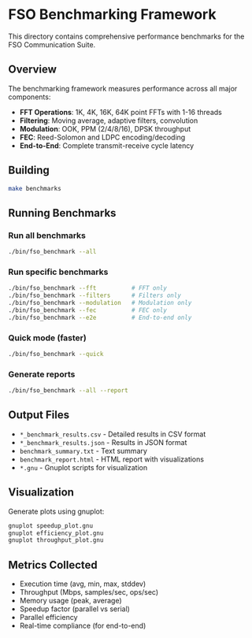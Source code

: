 # FSO Benchmarking Framework

This directory contains comprehensive performance benchmarks for the FSO Communication Suite.

## Overview

The benchmarking framework measures performance across all major components:
- **FFT Operations**: 1K, 4K, 16K, 64K point FFTs with 1-16 threads
- **Filtering**: Moving average, adaptive filters, convolution
- **Modulation**: OOK, PPM (2/4/8/16), DPSK throughput
- **FEC**: Reed-Solomon and LDPC encoding/decoding
- **End-to-End**: Complete transmit-receive cycle latency

## Building

```bash
make benchmarks
```

## Running Benchmarks

### Run all benchmarks
```bash
./bin/fso_benchmark --all
```

### Run specific benchmarks
```bash
./bin/fso_benchmark --fft          # FFT only
./bin/fso_benchmark --filters      # Filters only
./bin/fso_benchmark --modulation   # Modulation only
./bin/fso_benchmark --fec          # FEC only
./bin/fso_benchmark --e2e          # End-to-end only
```

### Quick mode (faster)
```bash
./bin/fso_benchmark --quick
```

### Generate reports
```bash
./bin/fso_benchmark --all --report
```

## Output Files

- `*_benchmark_results.csv` - Detailed results in CSV format
- `*_benchmark_results.json` - Results in JSON format
- `benchmark_summary.txt` - Text summary
- `benchmark_report.html` - HTML report with visualizations
- `*.gnu` - Gnuplot scripts for visualization

## Visualization

Generate plots using gnuplot:
```bash
gnuplot speedup_plot.gnu
gnuplot efficiency_plot.gnu
gnuplot throughput_plot.gnu
```

## Metrics Collected

- Execution time (avg, min, max, stddev)
- Throughput (Mbps, samples/sec, ops/sec)
- Memory usage (peak, average)
- Speedup factor (parallel vs serial)
- Parallel efficiency
- Real-time compliance (for end-to-end)
